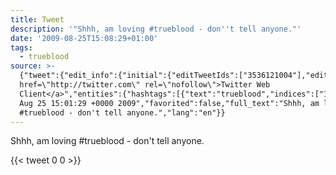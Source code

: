 ```yaml
---
title: Tweet
description: '"Shhh, am loving #trueblood - don''t tell anyone."'
date: '2009-08-25T15:08:29+01:00'
tags:
  - trueblood
source: >-
  {"tweet":{"edit_info":{"initial":{"editTweetIds":["3536121004"],"editableUntil":"2009-08-25T16:01:29.000Z","editsRemaining":"5","isEditEligible":true}},"retweeted":false,"source":"<a
  href=\"http://twitter.com\" rel=\"nofollow\">Twitter Web
  Client</a>","entities":{"hashtags":[{"text":"trueblood","indices":["16","26"]}],"symbols":[],"user_mentions":[],"urls":[]},"display_text_range":["0","47"],"favorite_count":"0","id_str":"3536121004","truncated":false,"retweet_count":"0","id":"3536121004","created_at":"Tue
  Aug 25 15:01:29 +0000 2009","favorited":false,"full_text":"Shhh, am loving
  #trueblood - don't tell anyone.","lang":"en"}}
---
```

Shhh, am loving #trueblood - don't tell anyone.
    
{{< tweet 0 0 >}}
    
